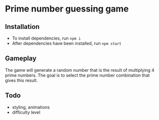 # Prime number guessing game

## Installation

- To install dependencies, run `npm i`
- After dependencies have been installed, run `npm start`

## Gameplay

The game will generate a random number that is the result of multiplying 4 prime numbers. 
The goal is to select the prime number combination that gives this result.

## Todo

- styling, animations
- difficulty level